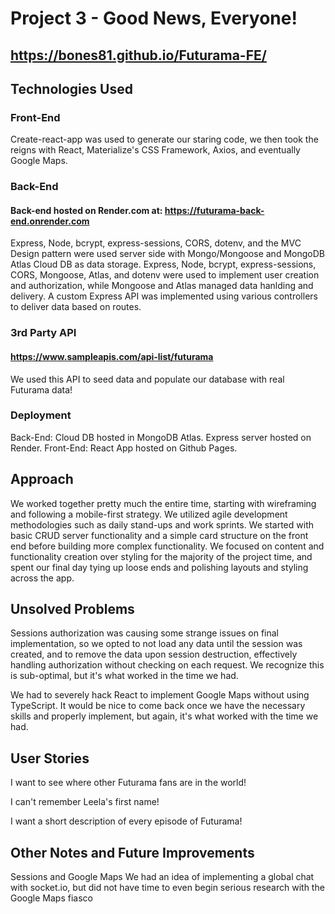 # Project 3 - Good News, Everyone!

## https://bones81.github.io/Futurama-FE/

## Technologies Used

### Front-End

Create-react-app was used to generate our staring code, we then took the reigns with React, Materialize's CSS Framework, Axios, and eventually Google Maps.

### Back-End

#### Back-end hosted on Render.com at: https://futurama-back-end.onrender.com

Express, Node, bcrypt, express-sessions, CORS, dotenv, and the MVC Design pattern were used server side with Mongo/Mongoose and MongoDB Atlas Cloud DB as data storage. Express, Node, bcrypt, express-sessions, CORS, Mongoose, Atlas, and dotenv were used to implement user creation and authorization, while Mongoose and Atlas managed data hanlding and delivery. A custom Express API was implemented using various controllers to deliver data based on routes.

### 3rd Party API

#### https://www.sampleapis.com/api-list/futurama

We used this API to seed data and populate our database with real Futurama data!

### Deployment

Back-End: Cloud DB hosted in MongoDB Atlas.
Express server hosted on Render.
Front-End: React App hosted on Github Pages.

## Approach

We worked together pretty much the entire time, starting with wireframing and following a mobile-first strategy. We utilized agile development methodologies such as daily stand-ups and work sprints. We started with basic CRUD server functionality and a simple card structure on the front end before building more complex functionality. We focused on content and functionality creation over styling for the majority of the project time, and spent our final day tying up loose ends and polishing layouts and styling across the app.

## Unsolved Problems

Sessions authorization was causing some strange issues on final implementation, so we opted to not load any data until the session was created, and to remove the data upon session destruction, effectively handling authorization without checking on each request. We recognize this is sub-optimal, but it's what worked in the time we had.

We had to severely hack React to implement Google Maps without using TypeScript. It would be nice to come back once we have the necessary skills and properly implement, but again, it's what worked with the time we had.

## User Stories

I want to see where other Futurama fans are in the world!

I can't remember Leela's first name!

I want a short description of every episode of Futurama!

## Other Notes and Future Improvements

Sessions and Google Maps
We had an idea of implementing a global chat with socket.io, but did not have time to even begin serious research with the Google Maps fiasco
